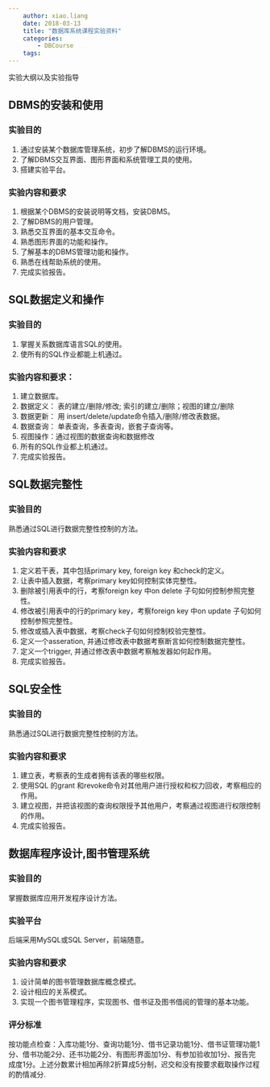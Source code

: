 ```yaml
---
    author: xiao.liang
    date: 2018-03-13
    title: "数据库系统课程实验资料"
    categories: 
        - DBCourse
    tags:
---
```


实验大纲以及实验指导

## DBMS的安装和使用

### 实验目的

1.	通过安装某个数据库管理系统，初步了解DBMS的运行环境。
2.	了解DBMS交互界面、图形界面和系统管理工具的使用。
3.	搭建实验平台。

### 实验内容和要求
1.	根据某个DBMS的安装说明等文档，安装DBMS。
2.	了解DBMS的用户管理。
3.	熟悉交互界面的基本交互命令。
4.	熟悉图形界面的功能和操作。
5.	了解基本的DBMS管理功能和操作。
6.	熟悉在线帮助系统的使用。
7.	完成实验报告。



## SQL数据定义和操作

### 实验目的

1.	掌握关系数据库语言SQL的使用。
2.	使所有的SQL作业都能上机通过。

### 实验内容和要求：

1.	建立数据库。
2.	数据定义： 表的建立/删除/修改; 索引的建立/删除；视图的建立/删除
3.	数据更新： 用 insert/delete/update命令插入/删除/修改表数据。
4.	数据查询： 单表查询，多表查询，嵌套子查询等。
5.	视图操作：通过视图的数据查询和数据修改
6.	所有的SQL作业都上机通过。
7.	完成实验报告。

## SQL数据完整性

### 实验目的

熟悉通过SQL进行数据完整性控制的方法。

### 实验内容和要求

1.	定义若干表，其中包括primary key, foreign key 和check的定义。
2.	让表中插入数据，考察primary key如何控制实体完整性。
3.	删除被引用表中的行，考察foreign key 中on delete 子句如何控制参照完整性。
4.	修改被引用表中的行的primary key，考察foreign key 中on update 子句如何控制参照完整性。
5.	修改或插入表中数据，考察check子句如何控制校验完整性。
6.	定义一个asseration, 并通过修改表中数据考察断言如何控制数据完整性。
7.	定义一个trigger, 并通过修改表中数据考察触发器如何起作用。
8.	完成实验报告。

## SQL安全性

### 实验目的

熟悉通过SQL进行数据完整性控制的方法。

### 实验内容和要求

1.	建立表，考察表的生成者拥有该表的哪些权限。
2.	使用SQL 的grant 和revoke命令对其他用户进行授权和权力回收，考察相应的作用。
3.	建立视图，并把该视图的查询权限授予其他用户，考察通过视图进行权限控制的作用。
4.	完成实验报告。

## 数据库程序设计,图书管理系统

### 实验目的

掌握数据库应用开发程序设计方法。

### 实验平台

后端采用MySQL或SQL Server，前端随意。

### 实验内容和要求

1.	设计简单的图书管理数据库概念模式。
2.	设计相应的关系模式。
3.	实现一个图书管理程序，实现图书、借书证及图书借阅的管理的基本功能。

### 评分标准

按功能点检查：入库功能1分、查询功能1分、借书记录功能1分、借书证管理功能1分、借书功能2分、还书功能2分、有图形界面加1分、有参加验收加1分、报告完成度1分。上述分数累计相加再除2折算成5分制，迟交和没有按要求截取操作过程的酌情减分.